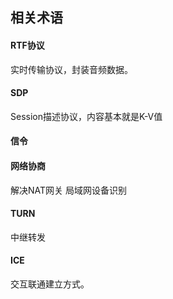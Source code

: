 ## 相关术语

#### RTF协议

实时传输协议，封装音频数据。

#### SDP

Session描述协议，内容基本就是K-V值



#### 信令



#### 网络协商

解决NAT网关 局域网设备识别



#### TURN

中继转发



#### ICE

交互联通建立方式。